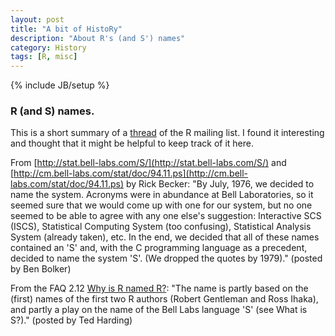 ```yaml
---
layout: post
title: "A bit of HistoRy"
description: "About R's (and S') names"
category: History
tags: [R, misc]
---
```

{% include JB/setup %}

### R (and S) names.

This is a short summary of a [thread](http://n4.nabble.com/R-S-S-Plus-whence-comes-thy-name-tt1692090.html) of the R mailing list. I found it interesting and thought that it might be helpful to keep track of it here. 

From [http://stat.bell-labs.com/S/](http://stat.bell-labs.com/S/) and [http://cm.bell-labs.com/stat/doc/94.11.ps](http://cm.bell-labs.com/stat/doc/94.11.ps) by Rick Becker: "By July, 1976, we decided to name the system. Acronyms were in abundance at Bell Laboratories, so it seemed sure that we would come up with one for our system, but no one seemed to be able to agree with any one else's suggestion: Interactive SCS (ISCS), Statistical Computing System (too confusing), Statistical Analysis System (already taken), etc. In the end, we decided that all of these names contained an 'S' and, with the C programming language as a precedent, decided to name the system 'S'. (We dropped the quotes by 1979)." (posted by Ben Bolker)


From the FAQ 2.12 [Why is R named R?](http://cran.r-project.org/doc/FAQ/R-FAQ.html#Why-is-R-named-R_003f): "The name is partly based on the (first) names of the first two R authors (Robert Gentleman and Ross Ihaka), and partly a play on the name of the Bell Labs language 'S' (see What is S?)." (posted by Ted Harding)
